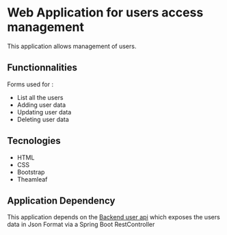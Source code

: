 # Web Application for users access management

This application allows management of users.

## Functionnalities

Forms used for :
- List all the users
- Adding user data
- Updating user data
- Deleting user data

## Tecnologies

- HTML
- CSS
- Bootstrap
- Theamleaf

## Application Dependency

  This application depends on the <a href ="https://github.com/narcisseisaker/api" style="font-weight: italic;">Backend user api</a>
  which exposes the users data in Json Format via a Spring Boot RestController
